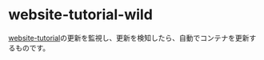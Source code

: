 # website-tutorial-wild

[website-tutorial](https://github.com/x0y14/website-tutorial)の更新を監視し、更新を検知したら、自動でコンテナを更新するものです。